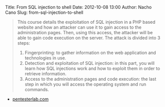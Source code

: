 Title: From SQL injection to shell
Date: 2012-10-08 13:00
Author: Nacho Cano
Slug: from-sql-injection-to-shell

> This course details the exploitation of SQL injection in a PHP based
> website and how an attacker can use it to gain access to the
> administration pages. Then, using this access, the attacker will be
> able to gain code execution on the server.
>  The attack is divided into 3 steps:
>
> 1.  Fingerprinting: to gather information on the web application and
>     technologies in use.
> 2.  Detection and exploitation of SQL injection: in this part, you
>     will learn how SQL injections work and how to exploit them in
>     order to retrieve information.
> 3.  Access to the administration pages and code execution: the last
>     step in which you will access the operating system and run
>     commands.

- [pentesterlab.com][]

  [pentesterlab.com]: https://www.pentesterlab.com/from_sqli_to_shell.html
    "From SQL injection to shell"
